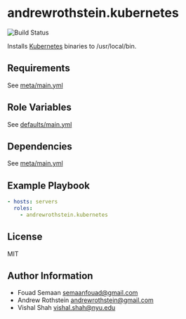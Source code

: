 andrewrothstein.kubernetes
==========================
![Build Status](https://github.com/andrewrothstein/ansible-kubernetes/actions/workflows/build.yml/badge.svg)

Installs [Kubernetes](http://kubernetes.io/docs/getting-started-guides/binary_release/#prebuilt-binary-release)  binaries to /usr/local/bin.

Requirements
------------

See [meta/main.yml](meta/main.yml)

Role Variables
--------------

See [defaults/main.yml](defaults/main.yml)

Dependencies
------------

See [meta/main.yml](meta/main.yml)

Example Playbook
----------------

```yml
- hosts: servers
  roles:
	- andrewrothstein.kubernetes
```

License
-------

MIT

Author Information
------------------

* Fouad Semaan <semaanfouad@gmail.com>
* Andrew Rothstein <andrewrothstein@gmail.com>
* Vishal Shah <vishal.shah@nyu.edu>
